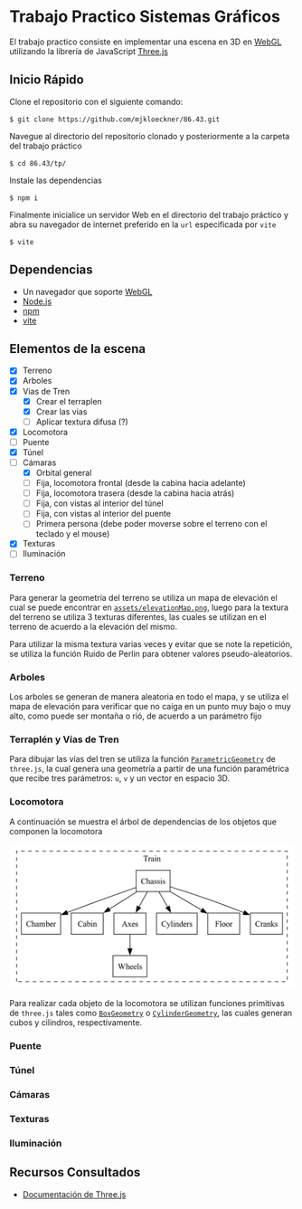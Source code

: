 # Trabajo Practico Sistemas Gráficos

El trabajo practico consiste en implementar una escena en 3D en
[WebGL](https://www.khronos.org/webgl/) utilizando la librería de JavaScript
[Three.js](https://threejs.org/)

## Inicio Rápido

Clone el repositorio con el siguiente comando:

```console
$ git clone https://github.com/mjkloeckner/86.43.git
```

Navegue al directorio del repositorio clonado y posteriormente a la carpeta del
trabajo práctico

```console
$ cd 86.43/tp/
```

Instale las dependencias

```console
$ npm i
```

Finalmente inicialice un servidor Web en el directorio del trabajo práctico y
abra su navegador de internet preferido en la `url` especificada por `vite`

```console
$ vite
```

## Dependencias

* Un navegador que soporte [WebGL](https://get.webgl.org/)
* [Node.js](https://nodejs.org/)
* [npm](https://www.npmjs.com/)
* [vite](https://www.npmjs.com/package/vite)

## Elementos de la escena

* [X] Terreno
* [X] Arboles
* [X] Vias de Tren
    - [X] Crear el terraplen
    - [X] Crear las vias
    - [ ] Aplicar textura difusa (?)
* [X] Locomotora
* [ ] Puente
* [X] Túnel
* [ ] Cámaras
    - [X] Orbital general
    - [ ] Fija, locomotora frontal (desde la cabina hacia adelante)
    - [ ] Fija, locomotora trasera (desde la cabina hacia atrás)
    - [ ] Fija, con vistas al interior del túnel
    - [ ] Fija, con vistas al interior del puente
    - [ ] Primera persona (debe poder moverse sobre el terreno con el teclado y el mouse)
* [X] Texturas
* [ ] Iluminación

### Terreno

Para generar la geometría del terreno se utiliza un mapa de elevación el cual se
puede encontrar en [`assets/elevationMap.png`](./assets/elevationMap.png), luego
para la textura del terreno se utiliza 3 texturas diferentes, las cuales
se utilizan en el terreno de acuerdo a la elevación del mismo.

Para utilizar la misma textura varias veces y evitar que se note la repetición,
se utiliza la función Ruido de Perlin para obtener valores pseudo-aleatorios.

### Arboles

Los arboles se generan de manera aleatoria en todo el mapa, y se utiliza el mapa
de elevación para verificar que no caiga en un punto muy bajo o muy alto, como
puede ser montaña o rió, de acuerdo a un parámetro fijo

### Terraplén y Vías de Tren

Para dibujar las vías del tren se utiliza la función
[`ParametricGeometry`](https://threejs.org/docs/index.html?q=param#examples/en/geometries/ParametricGeometry)
de `three.js`, la cual genera una geometría a partir de una función paramétrica
que recibe tres parámetros: `u`, `v` y un vector en espacio 3D.

### Locomotora

A continuación se muestra el árbol de dependencias de los objetos que componen
la locomotora

![Objeto tren: árbol de dependencia](./train-tree.png)

Para realizar cada objeto de la locomotora se utilizan funciones primitivas de `three.js` tales como
[`BoxGeometry`](https://threejs.org/docs/index.html?q=box#api/en/geometries/BoxGeometry) o
[`CylinderGeometry`](https://threejs.org/docs/index.html?q=cylin#api/en/geometries/CylinderGeometry),
las cuales generan cubos y cilindros, respectivamente.

### Puente

### Túnel

### Cámaras

### Texturas

### Iluminación

## Recursos Consultados

* [Documentación de Three.js](https://threejs.org/docs/index.html#manual/en/introduction/Creating-a-scene)
